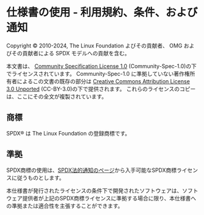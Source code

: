 # 仕様書の使用 - 利用規約、条件、および通知

Copyright © 2010-2024, The Linux Foundation よびその貢献者、
OMG およびその貢献者による SPDX モデルへの貢献を含む。

本文書は、
[Community Specification License 1.0](../licenses/Community-Spec-1.0.md)
(Community-Spec-1.0)の下でライセンスされています。
Community-Spec-1.0 に準拠していない著作権所有者によるこの文書の既存の部分は
[Creative Commons Attribution License 3.0 Unported](../licenses/CC-BY-3.0.md)
(CC-BY-3.0)の下で提供されます。
これらのライセンスのコピーは、ここにその全文が複製されています。

## 商標

SPDX® は The Linux Foundation の登録商標です。

## 準拠

SPDX商標の使用は、[SPDX法的通知のページ](https://spdx.dev/about/legal-notices/)から入手可能なSPDX商標ライセンスに従うものとします。

本仕様書が発行されたライセンスの条件下で開発されたソフトウェアは、ソフトウェア提供者が上記のSPDX商標ライセンスに準拠する場合に限り、本仕様書への準拠または適合性を主張することができます。